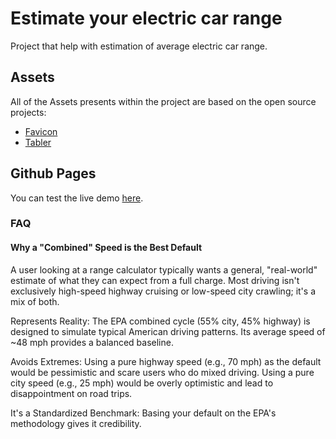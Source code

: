 # Estimate your electric car range

Project that help with estimation of average electric car range.

## Assets

All of the Assets presents within the project are based on the open source projects:

- [Favicon](https://favicon.io/emoji-favicons/electric-plug)
- [Tabler](https://tabler.io/icons)

## Github Pages

You can test the live demo [here]().

### FAQ

#### Why a "Combined" Speed is the Best Default

A user looking at a range calculator typically wants a general, "real-world" estimate of what they can expect from a full charge. Most driving isn't exclusively high-speed highway cruising or low-speed city crawling; it's a mix of both.

Represents Reality:
The EPA combined cycle (55% city, 45% highway) is designed to simulate typical American driving patterns. Its average speed of ~48 mph provides a balanced baseline.

Avoids Extremes:
Using a pure highway speed (e.g., 70 mph) as the default would be pessimistic and scare users who do mixed driving.
Using a pure city speed (e.g., 25 mph) would be overly optimistic and lead to disappointment on road trips.

It's a Standardized Benchmark:
Basing your default on the EPA's methodology gives it credibility.
